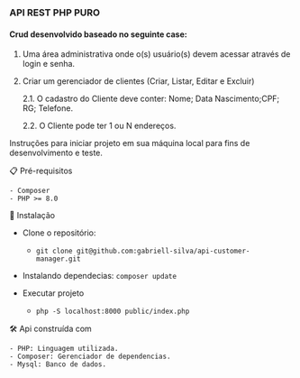 ### API REST PHP PURO

#### Crud desenvolvido baseado no seguinte case:

 1. Uma área administrativa onde o(s) usuário(s) devem acessar através de login e senha.

 2. Criar um gerenciador de clientes (Criar, Listar, Editar e Excluir)

    2.1. O cadastro do Cliente deve conter: Nome; Data Nascimento;CPF; RG; Telefone.

    2.2. O Cliente pode ter 1 ou N endereços.

Instruções para iniciar projeto em sua máquina local para fins de desenvolvimento e teste.

📋 Pré-requisitos

    - Composer
    - PHP >= 8.0

🔧 Instalação

 - Clone o repositório:
   - ```git clone git@github.com:gabriell-silva/api-customer-manager.git```

 
 - Instalando dependecias: ```composer update```


 - Executar projeto 
   - ```php -S localhost:8000 public/index.php```


🛠️ Api construída com

    - PHP: Linguagem utilizada.
    - Composer: Gerenciador de dependencias.
    - Mysql: Banco de dados.